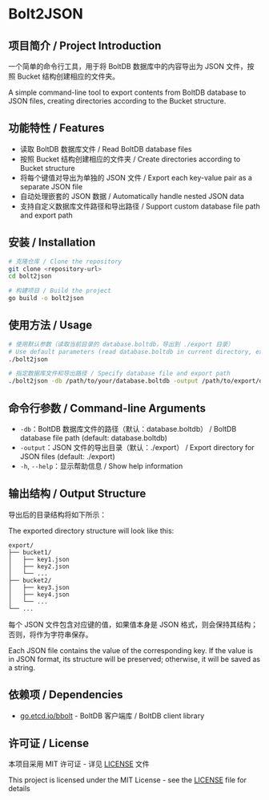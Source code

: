 # Bolt2JSON

## 项目简介 / Project Introduction

一个简单的命令行工具，用于将 BoltDB 数据库中的内容导出为 JSON 文件，按照 Bucket 结构创建相应的文件夹。

A simple command-line tool to export contents from BoltDB database to JSON files, creating directories according to the Bucket structure.

## 功能特性 / Features

- 读取 BoltDB 数据库文件 / Read BoltDB database files
- 按照 Bucket 结构创建相应的文件夹 / Create directories according to Bucket structure
- 将每个键值对导出为单独的 JSON 文件 / Export each key-value pair as a separate JSON file
- 自动处理嵌套的 JSON 数据 / Automatically handle nested JSON data
- 支持自定义数据库文件路径和导出路径 / Support custom database file path and export path

## 安装 / Installation

```bash
# 克隆仓库 / Clone the repository
git clone <repository-url>
cd bolt2json

# 构建项目 / Build the project
go build -o bolt2json
```

## 使用方法 / Usage

```bash
# 使用默认参数（读取当前目录的 database.boltdb，导出到 ./export 目录）
# Use default parameters (read database.boltdb in current directory, export to ./export directory)
./bolt2json

# 指定数据库文件和导出路径 / Specify database file and export path
./bolt2json -db /path/to/your/database.boltdb -output /path/to/export/directory
```

## 命令行参数 / Command-line Arguments

- `-db`：BoltDB 数据库文件的路径（默认：database.boltdb） / BoltDB database file path (default: database.boltdb)
- `-output`：JSON 文件的导出目录（默认：./export） / Export directory for JSON files (default: ./export)
- `-h`, `--help`：显示帮助信息 / Show help information

## 输出结构 / Output Structure

导出后的目录结构将如下所示：

The exported directory structure will look like this:

```
export/
├── bucket1/
│   ├── key1.json
│   ├── key2.json
│   └── ...
├── bucket2/
│   ├── key3.json
│   ├── key4.json
│   └── ...
└── ...
```

每个 JSON 文件包含对应键的值，如果值本身是 JSON 格式，则会保持其结构；否则，将作为字符串保存。

Each JSON file contains the value of the corresponding key. If the value is in JSON format, its structure will be preserved; otherwise, it will be saved as a string.

## 依赖项 / Dependencies

- [go.etcd.io/bbolt](https://github.com/etcd-io/bbolt) - BoltDB 客户端库 / BoltDB client library

## 许可证 / License

本项目采用 MIT 许可证 - 详见 [LICENSE](LICENSE) 文件

This project is licensed under the MIT License - see the [LICENSE](LICENSE) file for details